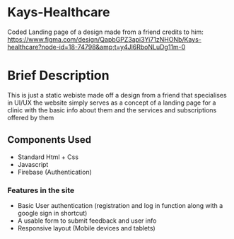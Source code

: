 # Kays-Healthcare
Coded Landing page of a design made from a friend credits to him: https://www.figma.com/design/QapbGPZ3api3Yi71zNHONb/Kays-healthcare?node-id=18-74798&amp;t=y4Jl6RboNLuDg11m-0

<h1>Brief Description</h1>

<p>This is just a static webiste made off a design from a friend that specialises in UI/UX the website simply serves as a concept of a landing page for a clinic with the basic info about them and the services and subscriptions offered by them </p>

<h2>Components Used</h2>
<ul>
  <li>Standard Html + Css</li>
  <li>Javascript</li>
  <li>Firebase (Authentication)</li>
</ul>

<h3>Features in the site</h3>
<ul>
  <li>Basic User authentication (registration and log in function along with a google sign in shortcut)</li>
  <li>A usable form to submit feedback and user info</li>
  <li>Responsive layout (Mobile devices and tablets)</li>
</ul>
